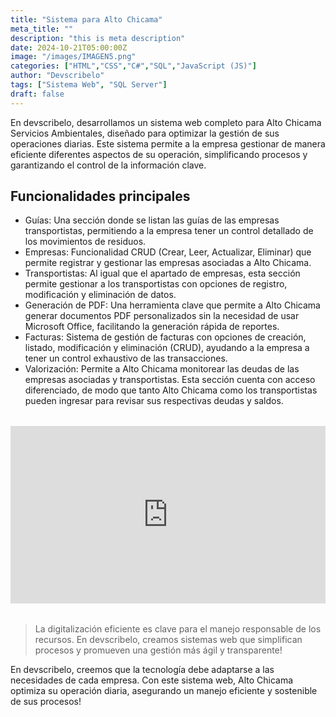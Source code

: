 ```yaml
---
title: "Sistema para Alto Chicama"
meta_title: ""
description: "this is meta description"
date: 2024-10-21T05:00:00Z
image: "/images/IMAGEN5.png"
categories: ["HTML","CSS","C#","SQL","JavaScript (JS)"]
author: "Devscribelo"
tags: ["Sistema Web", "SQL Server"]
draft: false
---
```


<style>
.video-container {
  position: relative;
  padding-bottom: 56.25%; /* Ratio 16:9 */
  height: 0;
  overflow: hidden;
  max-width: 100%;
}

.video-container iframe {
  position: absolute;
  top: 0;
  left: 0;
  width: 100%;
  height: 100%;
}

@media (max-width: 640px) {
  .video-container {
    padding-bottom: 75%; /* Ajuste para móviles */
  }
}
</style>

En devscribelo, desarrollamos un sistema web completo para Alto Chicama Servicios Ambientales, diseñado para optimizar la gestión de sus operaciones diarias. Este sistema permite a la empresa gestionar de manera eficiente diferentes aspectos de su operación, simplificando procesos y garantizando el control de la información clave.

## Funcionalidades principales

- Guías: Una sección donde se listan las guías de las empresas transportistas, permitiendo a la empresa tener un control detallado de los movimientos de residuos.
- Empresas: Funcionalidad CRUD (Crear, Leer, Actualizar, Eliminar) que permite registrar y gestionar las empresas asociadas a Alto Chicama.
- Transportistas: Al igual que el apartado de empresas, esta sección permite gestionar a los transportistas con   opciones de registro, modificación y eliminación de datos.
- Generación de PDF: Una herramienta clave que permite a Alto Chicama generar documentos PDF personalizados sin la necesidad de usar Microsoft Office, facilitando la generación rápida de reportes.
- Facturas: Sistema de gestión de facturas con opciones de creación, listado, modificación y eliminación (CRUD), ayudando a la empresa a tener un control exhaustivo de las transacciones.
- Valorización: Permite a Alto Chicama monitorear las deudas de las empresas asociadas y transportistas. Esta sección cuenta con acceso diferenciado, de modo que tanto Alto Chicama como los transportistas pueden ingresar para revisar sus respectivas deudas y saldos.

<div class="video-container" style="display: flex; justify-content: center; margin: 2rem 0;">
  <div style="border: 2px solid #3498db; border-radius: 10px; overflow: hidden; box-shadow: 0 4px 8px rgba(0,0,0,0.1);">
    <iframe 
      width="560" 
      height="315" 
      src="https://www.youtube.com/embed/cMG7dfqAbsQ" 
      title="Demo del Sistema Alto Chicama" 
      frameborder="0" 
      allow="accelerometer; autoplay; clipboard-write; encrypted-media; gyroscope; picture-in-picture" 
      allowfullscreen>
    </iframe>
  </div>
</div>

> La digitalización eficiente es clave para el manejo responsable de los recursos. En devscribelo, creamos sistemas web que simplifican procesos y promueven una gestión más ágil y transparente!

En devscribelo, creemos que la tecnología debe adaptarse a las necesidades de cada empresa. Con este sistema web, Alto Chicama optimiza su operación diaria, asegurando un manejo eficiente y sostenible de sus procesos!